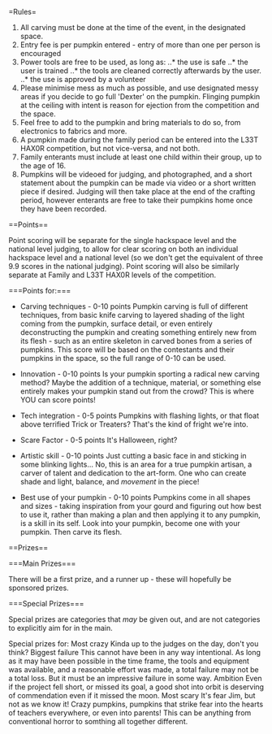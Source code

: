 =Rules=

1. All carving must be done at the time of the event, in the designated space.
2. Entry fee is per pumpkin entered - entry of more than one per person is encouraged
3. Power tools are free to be used, as long as:
	..* the use is safe 
	..* the user is trained
	..* the tools are cleaned correctly afterwards by the user.
	..* the use is approved by a volunteer
4. Please minimise mess as much as possible, and use designated messy areas if you decide to go full 'Dexter' on the pumpkin. Flinging pumpkin at the ceiling with intent is reason for ejection from the competition and the space.
5. Feel free to add to the pumpkin and bring materials to do so, from electronics to fabrics and more.
6. A pumpkin made during the family period can be entered into the L33T HAX0R competition, but not vice-versa, and not both.
7. Family enterants must include at least one child within their group, up to the age of 16.
8. Pumpkins will be videoed for judging, and photographed, and a short statement about the pumpkin can be made via video or a short written piece if desired. Judging will then take place at the end of the crafting period, however enterants are free to take their pumpkins home once they have been recorded.

==Points==

Point scoring will be separate for the single hackspace level and the national level judging, to allow for clear scoring on both an individual hackspace level and a national level (so we don't get the equivalent of three 9.9 scores in the national judging). Point scoring will also be similarly separate at Family and L33T HAX0R levels of the competition.

===Points for:===
* Carving techniques - 0-10 points
	Pumpkin carving is full of different techniques, from basic knife carving to layered shading of the light coming from the pumpkin, surface detail, or even entirely deconstructing the pumpkin and creating something entirely new from its flesh - such as an entire skeleton in carved bones from a series of pumpkins. This score will be based on the contestants and their pumpkins in the space, so the full range of 0-10 can be used.

* Innovation - 0-10 points
	Is your pumpkin sporting a radical new carving method? Maybe the addition of a technique, material, or something else entirely makes your pumpkin stand out from the crowd? This is where YOU can score points!
	
* Tech integration - 0-5 points
	Pumpkins with flashing lights, or that float above terrified Trick or Treaters? That's the kind of fright we're into.
	
* Scare Factor - 0-5 points
	It's Halloween, right?
	
* Artistic skill - 0-10 points
	Just cutting a basic face in and sticking in some blinking lights... No, this is an area for a true pumpkin artisan, a carver of talent and dedication to the art-form. One who can create shade and light, balance, and *movement* in the piece!

* Best use of your pumpkin - 0-10 points
	Pumpkins come in all shapes and sizes - taking inspiration from your gourd and figuring out how best to use it, rather than making a plan and then applying it to any pumpkin, is a skill in its self. Look into your pumpkin, become one with your pumpkin. Then carve its flesh.

==Prizes==

===Main Prizes=== 

There will be a first prize, and a runner up - these will hopefully be sponsored prizes.

===Special Prizes===

Special prizes are categories that *may* be given out, and are not categories to explicitly aim for in the main.

Special prizes for:
Most crazy
	Kinda up to the judges on the day, don't you think?
Biggest failure
	This cannot have been in any way intentional. As long as it may have been possible in the time frame, the tools and equipment was available, and a reasonable effort was made, a total failure may not be a total loss. But it must be an impressive failure in some way.
Ambition
	Even if the project fell short, or missed its goal, a good shot into orbit is deserving of commendation even if it missed the moon. 
Most scary
	It's fear Jim, but not as we know it! Crazy pumpkins, pumpkins that strike fear into the hearts of teachers everywhere, or even into parents! This can be anything from conventional horror to somthing all together different.

